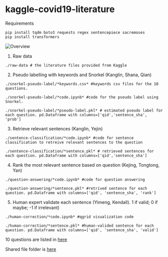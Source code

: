 # kaggle-covid19-literature

Requirements
```
pip install tqdm boto3 requests regex sentencepiece sacremoses
pip install transformers
```

![Overview](https://github.com/yejinjkim/kaggle-covid19-literature/blob/master/image%20(1).png)
1. Raw data
```
./raw-data # the literature files provided from Kaggle
```

2. Pseudo labelling with keywords and Snorkel (Kanglin, Shana, Qian)
```
./snorkel-pseudo-label/*keywords.csv* #keywords csv files for the 10 questions.

./snorkel-pseudo-label/*code.ipynb* #code for the pseudo label using Snorkel. 

./snorkel-pseudo-label/*pseudo-label.pkl* # estimated pseudo label for each question. pd.Dataframe with columns=['qid','sentence_sha', 'prob']
```
3. Retrieve relevant sentences (Kanglin, Yejin)

```
./sentence-classification/*code.ipynb* #code for sentence classification to retreive relevant sentences to the question

./sentence-classification/*sentence.pkl* # retrieved sentences for each question. pd.Dataframe with columns=['qid','sentence_sha']
```

4. Rank the most relevant sentence based on question (Kejing, Tongtong, Yan)
```
./question-answering/*code.ipynb* #code for question answering

./question-answering/*sentence.pkl* #retrived sentence for each question. pd.Dataframe with columns=['qid', 'sentence_sha', 'rank']
```

5. Human expert validate each sentence (Yimeng, Kendall). 1 if valid; 0 if maybe; -1 if irrelevant)
```
./human-correction/*code.ipynb* #qgrid visualization code

./human-correction/*sentence.pkl* #human-valided sentence for each question. pd.Dataframe with columns=['qid', 'sentence_sha', 'valid']
```


10 questions are listed in [here](https://docs.google.com/document/d/10B_VkqxDyjxjJWvS5C-q4V7p3c1F-HuLOxiu_vlWtb8/edit#)

Shared file folder is [here](https://drive.google.com/open?id=15IX5FUcb0if25J_0fZMJ-N3Ir3UkNQpK)
